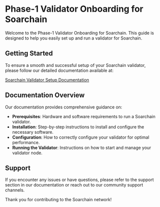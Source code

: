 # Phase-1 Validator Onboarding for Soarchain

Welcome to the Phase-1 Validator Onboarding for Soarchain. This guide is designed to help you easily set up and run a validator for Soarchain.

## Getting Started

To ensure a smooth and successful setup of your Soarchain validator, please follow our detailed documentation available at:

[Soarchain Validator Setup Documentation](https://docs.soarchain.com/Validator/Before-Starting)

## Documentation Overview

Our documentation provides comprehensive guidance on:

- **Prerequisites**: Hardware and software requirements to run a Soarchain validator.
- **Installation**: Step-by-step instructions to install and configure the necessary software.
- **Configuration**: How to correctly configure your validator for optimal performance.
- **Running the Validator**: Instructions on how to start and manage your validator node.

## Support

If you encounter any issues or have questions, please refer to the support section in our documentation or reach out to our community support channels.

Thank you for contributing to the Soarchain network!
